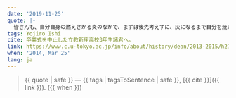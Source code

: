 ```yaml
---
date: '2019-11-25'
quote: |-
  皆さんも、自分自身の燃えさかる炎のなかで、まずは後先考えずに、灰になるまで自分を焼きつくしてください。そしてその後で、灰の中から新しい自分を発見してください。自分を焼きつくすことができない人間は、新しく生まれ変わることもできません。私くらいの年齢になると、炎に身を投じればそのまま灰になって終わりですが、皆さんはまだまだ何度も生まれ変われるはずです。これからどのような道に進むにしても、どうぞ常に自分を燃やし続け、新しい自分と出会い続けてください。
tags: Yojiro Ishi
cite: 卒業式を中止した立教新座高校3年生諸君へ。
link: https://www.c.u-tokyo.ac.jp/info/about/history/dean/2013-2015/h27.3.25ishii.html
when: '2014, Mar 25'
lang: ja
---
```


> {{ quote | safe }}
> — {{ tags | tagsToSentence | safe }}, [{{ cite }}]({{ link }}). ({{ when }})
